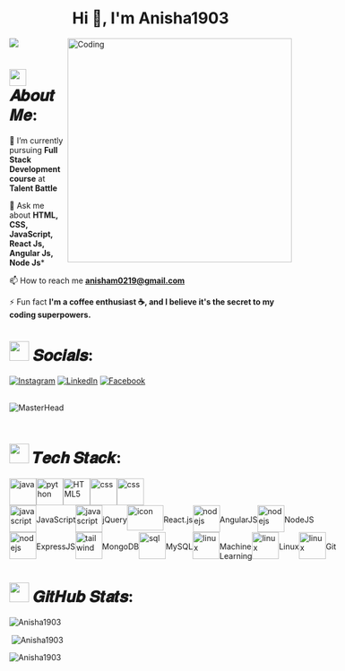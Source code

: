 
<h1 align="center">Hi 👋, I'm Anisha1903</h1>
<img align="right" alt="Coding" width="400" src="https://cdn.dribbble.com/users/17707/screenshots/2413754/rrr.gif">

[![](https://visitcount.itsvg.in/api?id=Anisha1903&label=Profile%20Views&color=1&pretty=false)](https://visitcount.itsvg.in)

# <img src="https://media.giphy.com/media/hvRJCLFzcasrR4ia7z/giphy.gif" width="30px"> 𝑨𝒃𝒐𝒖𝒕 𝑴𝒆:

🌱 I’m currently pursuing **Full Stack Development course** at **Talent Battle**

💬 Ask me about **HTML, CSS, JavaScript, React Js, Angular Js, Node Js***

📫 How to reach me **anisham0219@gmail.com**

⚡ Fun fact **I'm a coffee enthusiast ☕, and I believe it's the secret to my coding superpowers.**


# <img src="https://media.giphy.com/media/uwmNTx7NaDbJnXlKbx/giphy.gif" width="35px"> 𝑺𝒐𝒄𝒊𝒂𝒍𝒔:
[![Instagram](https://img.shields.io/badge/Instagram-%23E4405F.svg?logo=Instagram&logoColor=white)](https://instagram.com/__anisha__19?igshid=MzNlNGNkZWQ4Mg==)
[![LinkedIn](https://img.shields.io/badge/LinkedIn-%230077B5.svg?logo=linkedin&logoColor=white)](https://www.linkedin.com/in/anisha-m-10b620236)
[![Facebook](https://img.shields.io/badge/Facebook-%231877F2.svg?logo=Facebook&logoColor=white)](https://www.facebook.com/anisha.m.16547?mibextid=ZbWKwL)
<br /> <br />

![MasterHead](https://www.themoontechnologies.com/images/banner-bg.gif)
<br /> <br />

# <img src="https://media.giphy.com/media/mAZf4H4Pi0wwlj3ZAw/giphy.gif" width="35px"> 𝑻𝒆𝒄𝒉 𝑺𝒕𝒂𝒄𝒌:

<div style="display: flex; align-items: flex-start; align: center">
    <img src="https://techstack-generator.vercel.app/java-icon.svg" width="48" height="48" alt="java">   
    <img src="https://techstack-generator.vercel.app/python-icon.svg" width="48" height="48" alt="python">
    <img src="https://skillicons.dev/icons?i=html" width="48" height="48" alt="HTML5" />
    <img src="https://skillicons.dev/icons?i=css" width="48" height="48" alt="css" />
    <img src="https://skillicons.dev/icons?i=bootstrap" width="48" height="48" alt="css" />
</div>
<div style="display: flex; align-items: flex-start; align: center">
    <img src="https://skillicons.dev/icons?i=javascript" width="48" height="48" alt="javascript" />
    <br>JavaScript
    <img src="https://skillicons.dev/icons?i=jQuery" width="48" height="48" alt="javascript" />
    <br>jQuery
    <img src="https://techstack-generator.vercel.app/react-icon.svg" alt="icon" width="65" height="45" />
    <br>React.js
    <img src="https://skillicons.dev/icons?i=angularjs" width="48" height="48" alt="nodejs" />
    <br>AngularJS
    <img src="https://skillicons.dev/icons?i=nodejs" width="48" height="48" alt="nodejs" />
    <br>NodeJS
</div>
<div style="display: flex; align-items: flex-start; align: center">          
    <img src="https://skillicons.dev/icons?i=expressjs" width="48" height="48" alt="nodejs" />
    <br>ExpressJS
    <img src="https://skillicons.dev/icons?i=mongodb" width="48" height="48" alt="tailwind" />
    <br>MongoDB
    <img src="https://techstack-generator.vercel.app/mysql-icon.svg" width="48" height="48" alt="sql" />
    <br>MySQL
    <img src="https://skillicons.dev/icons?i=machine" width="48" height="48" alt="linux" />
    <br>Machine Learning
    <img src="https://skillicons.dev/icons?i=linux" width="48" height="48" alt="linux" />
    <br>Linux
    <img src="https://skillicons.dev/icons?i=git" width="48" height="48" alt="linux" />
    <br>Git
</div>

# <img src="https://media.giphy.com/media/PmdWKodlTy9dKJccrJ/giphy.gif" width="35px"> 𝑮𝒊𝒕𝑯𝒖𝒃 𝑺𝒕𝒂𝒕𝒔:


<p><img align="center" src="https://github-readme-stats.vercel.app/api/top-langs?username=Anisha1903&show_icons=true&locale=en&layout=compact" alt="Anisha1903" /></p>

<p>&nbsp;<img align="center" src="https://github-readme-stats.vercel.app/api?username=Anisha1903&show_icons=true&locale=en" alt="Anisha1903" /></p>

<p><img align="center" src="https://github-readme-streak-stats.herokuapp.com/?user=Anisha1903&" alt="Anisha1903" /></p>
